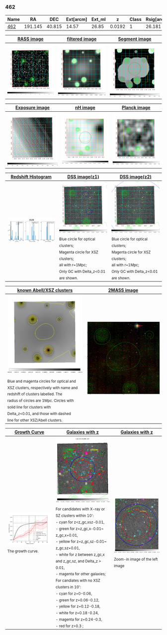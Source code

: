 <div STYLE="page-break-after: always;"></div>

### 462

|Name          |RA          |DEC      | Ext[arcm] | Ext_ml | z    | Class| Rsig[arcmin] | CRsig[c/s] | CR500[c/s] | R500[Mpc] |L500[erg/s]|F500[erg/s/cm^2]| M500[Msun]|Tx[keV]|beta|GC(XSZ,Delta_z<0.01)| GC(OPT,Delta_z<0.01)|GC|alias|
|--------------|------------|------------|---|---|-----------|--------|------|------|----|----|----|----|----|----|----|----|----|----|---|
|[462](script/462.md)     | 191.145       | 40.815       | 14.57    | 26.85   | 0.0192 | 1   | 26.181 |0.187 |0.178 |0.440 |2.075e+42 |2.490e-12 |2.468e+13 |0.908 |0.458 |-, |N, |-, |t528|

|[RASS image](../image/462/462_img.pdf)|[filtered image](../image/462/462_fil.pdf)|[Segment image](../image/462/462_seg.pdf)|
|-------------------|--------------------|-------------------|
| <img src="../image/462/462_img.png" width="300">  | <img src="../image/462/462_fil.png" width="300">   | <img src="../image/462/462_seg.png" width="300">  |

|[Exposure image](../image/462/462_mex.pdf)| [nH image](../image/462/462_nh.pdf)| [Planck image](../image/462/462_p.pdf)|
|-------------------|--------------------|-------------------|
|<img src="../image/462/462_mex.png" width="300">   | <img src="../image/462/462_nh.png" width="300">    | <img src="../image/462/462_p.png" width="300"> |

|[Redshift Histogram](../image/462/462_zg.pdf) | [DSS image(z1)](../image/462/462_dss_z1.pdf)      |  [DSS image(z2)](../image/462/462_dss_z2.pdf)    |
|-------------------|--------------------|-------------------|
|<img src="../image/462/462_zg.png" width="300"> |<img src="../image/462/462_dss_z1.png" width="300"> <sub><br>Blue circle for optical clusters; <br>Magenta circle for XSZ clusters; <br>all with r=1Mpc; <br>Only GC with Delta_z<0.01 are shown. </sub>| <img src="../image/462/462_dss_z2.png" width="300"><sub><br>Blue circle for optical clusters; <br>Magenta circle for XSZ clusters; <br>all with r=1Mpc; <br>Only GC with Delta_z<0.01 are shown. </sub> |

|[known Abell/XSZ clusters](../image/462/462_m.pdf) | [2MASS image](../image/462/462_2mass.pdf)      |
|-------------------|-------------------|
|<img src=../image/462/462_m.png width="300"> <sub><br>Blue and magenta circles for optical and <br>XSZ clusters, respectively with name and <br>redshift of clusters labelled. The <br>radius of circles are 1Mpc. Circles with <br>solid line for clusters with <br>Delta_z<0.01, and those with dashed <br>line for other XSZ/Abell clusters.        </sub>|<img src="../image/462/462_2mass.png" width="300">  |

|[Growth Curve](../image/462/462_gca_all.png) |[Galaxies with z](../image/462/462_opt_ned.pdf) |[Galaxies with z](../image/462/462_opt_ned_zoom.pdf) |
|-------------------|-------------------|-------------------|
| <img src="../image/462/462_gca_all.png" width="300"> <sub><br>The growth curve.</sub>| <img src=../image/462/462_opt_ned.png width="300"> <br><sub> For candidates with X-ray or SZ clusters within 10': <br> - cyan for z<z_gc,xsz-0.01, <br> - green for z=z_gc,x-0.01~ z_gc,x+0.01, <br> - yellow for z=z_gc,sz-0.01~ z_gc,sz+0.01, <br> - white for z between z_gc,x and z_gc,sz, and Delta_z > 0.01, <br> - magenta for other galaxies; <br>For candiates with no XSZ clusters in 10': <br> - cyan for z=0-0.06, <br> - green for z=0.06-0.12, <br> - yellow for z=0.12-0.18, <br> - white for z=0.18-0.24, <br> - magenta for z=0.24-0.3, <br> - red for z>0.3 ;  </sub>|<img src=../image/462/462_opt_ned_zoom.png width="300">  <br><sub> Zoom-in image of the left image</sub>|





